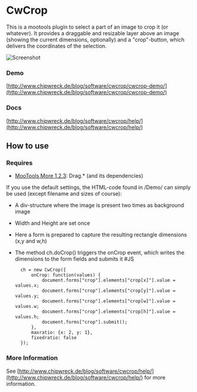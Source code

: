 CwCrop
===========

This is a mootools plugin to select a part of an image to crop it (or whatever).
It provides a draggable and resizable layer above an image (showing the current dimensions, optionally) and a "crop"-button, which delivers the coordinates of the selection.

![Screenshot](http://www.chipwreck.de/blog/wp-content/uploads/2009/10/cwcrop-screenshot.png)

### Demo

[http://www.chipwreck.de/blog/software/cwcrop/cwcrop-demo/](http://www.chipwreck.de/blog/software/cwcrop/cwcrop-demo/)

### Docs
[http://www.chipwreck.de/blog/software/cwcrop/help/](http://www.chipwreck.de/blog/software/cwcrop/help/)

How to use
----------

### Requires

* [MooTools More 1.2.3](http://mootools.net/more): Drag.* (and its dependencies)

If you use the default settings, the HTML-code found in /Demo/ can simply be used (except filename and sizes of course):

- A div-structure where the image is present two times as background image
- Width and Height are set once
- Here a form is prepared to capture the resulting rectangle dimensions (x,y and w,h)
- The method ch.doCrop() triggers the onCrop event, which writes the dimensions to the form fields and submits it
 #JS
	
		ch = new CwCrop({
			onCrop: function(values) {
				document.forms["crop"].elements["crop[x]"].value = values.x;
				document.forms["crop"].elements["crop[y]"].value = values.y;
				document.forms["crop"].elements["crop[w]"].value = values.w;
				document.forms["crop"].elements["crop[h]"].value = values.h;
				document.forms["crop"].submit();
			},
			maxratio: {x: 2, y: 1},
			fixedratio: false
		});
			
### More Information
			
See [http://www.chipwreck.de/blog/software/cwcrop/help/](http://www.chipwreck.de/blog/software/cwcrop/help/) for more information.
			